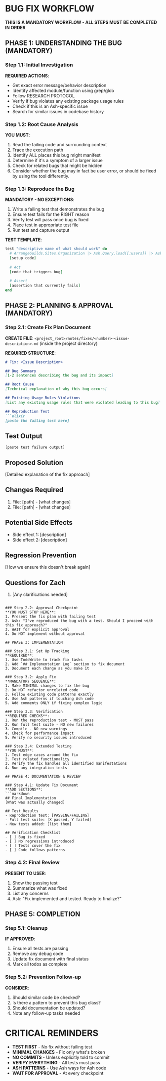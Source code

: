 # BUG FIX WORKFLOW

**THIS IS A MANDATORY WORKFLOW - ALL STEPS MUST BE COMPLETED IN ORDER**

## PHASE 1: UNDERSTANDING THE BUG (MANDATORY)

### Step 1.1: Initial Investigation
**REQUIRED ACTIONS**:
- Get exact error message/behavior description
- Identify affected module/function using grep/glob
- Follow RESEARCH PROTOCOL
- Verify if bug violates any existing package usage rules
- Check if this is an Ash-specific issue
- Search for similar issues in codebase history

### Step 1.2: Root Cause Analysis
**YOU MUST**:
1. Read the failing code and surrounding context
2. Trace the execution path
3. Identify ALL places this bug might manifest
4. Determine if it's a symptom of a larger issue
5. Check for related bugs that might be hidden
6. Consider whether the bug may in fact be user error, or should be fixed by using the tool differently.

### Step 1.3: Reproduce the Bug
**MANDATORY - NO EXCEPTIONS**:
1. Write a failing test that demonstrates the bug
2. Ensure test fails for the RIGHT reason
3. Verify test will pass once bug is fixed
4. Place test in appropriate test file
5. Run test and capture output

**TEST TEMPLATE**:
```elixir
test "descriptive name of what should work" do
  # ArrangeGuilds.Sites.Organization |> Ash.Query.load([:users]) |> Ash.read!()
  [setup code]
  
  # Act 
  [code that triggers bug]
  
  # Assert
  [assertion that currently fails]
end
```

## PHASE 2: PLANNING & APPROVAL (MANDATORY)

### Step 2.1: Create Fix Plan Document
**CREATE FILE**: `<project_root>/notes/fixes/<number>-<issue-description>.md` (inside the project directory)

**REQUIRED STRUCTURE**:
```markdown
# Fix: <Issue Description>

## Bug Summary
[1-2 sentences describing the bug and its impact]

## Root Cause
[Technical explanation of why this bug occurs]

## Existing Usage Rules Violations
[List any existing usage rules that were violated leading to this bug]

## Reproduction Test
```elixir
[paste the failing test here]
```

## Test Output
```
[paste test failure output]
```

## Proposed Solution
[Detailed explanation of the fix approach]

## Changes Required
1. File: [path] - [what changes]
2. File: [path] - [what changes]

## Potential Side Effects
- Side effect 1: [description]
- Side effect 2: [description]

## Regression Prevention
[How we ensure this doesn't break again]

## Questions for Zach
1. [Any clarifications needed]
```

### Step 2.2: Approval Checkpoint
**YOU MUST STOP HERE**:
1. Present the fix plan with failing test
2. Ask: "I've reproduced the bug with a test. Should I proceed with this fix approach?"
3. WAIT for explicit approval
4. Do NOT implement without approval

## PHASE 3: IMPLEMENTATION

### Step 3.1: Set Up Tracking
**REQUIRED**:
1. Use TodoWrite to track fix tasks
2. Add `## Implementation Log` section to fix document
3. Document each change as you make it

### Step 3.2: Apply Fix
**MANDATORY SEQUENCE**:
1. Make MINIMAL changes to fix the bug
2. Do NOT refactor unrelated code
3. Follow existing code patterns exactly
4. Use Ash patterns if touching Ash code
5. Add comments ONLY if fixing complex logic

### Step 3.3: Verification
**REQUIRED CHECKS**:
1. Run the reproduction test - MUST pass
2. Run full test suite - NO new failures
3. Compile - NO new warnings
4. Check for performance impact
5. Verify no security issues introduced

### Step 3.4: Extended Testing
**YOU MUST**:
1. Test edge cases around the fix
2. Test related functionality
3. Verify the fix handles all identified manifestations
4. Run any integration tests

## PHASE 4: DOCUMENTATION & REVIEW

### Step 4.1: Update Fix Document
**ADD SECTIONS**:
```markdown
## Final Implementation
[What was actually changed]

## Test Results
- Reproduction test: [PASSING/FAILING]
- Full test suite: [X passed, Y failed]
- New tests added: [list them]

## Verification Checklist
- [ ] Bug is fixed
- [ ] No regressions introduced  
- [ ] Tests cover the fix
- [ ] Code follows patterns
```

### Step 4.2: Final Review
**PRESENT TO USER**:
1. Show the passing test
2. Summarize what was fixed
3. List any concerns
4. Ask: "Fix implemented and tested. Ready to finalize?"

## PHASE 5: COMPLETION

### Step 5.1: Cleanup
**IF APPROVED**:
1. Ensure all tests are passing
2. Remove any debug code
3. Update fix document with final status
4. Mark all todos as complete

### Step 5.2: Prevention Follow-up
**CONSIDER**:
1. Should similar code be checked?
2. Is there a pattern to prevent this bug class?
3. Should documentation be updated?
4. Note any follow-up tasks needed

# CRITICAL REMINDERS

- **TEST FIRST** - No fix without failing test
- **MINIMAL CHANGES** - Fix only what's broken
- **NO COMMITS** - Unless explicitly told to commit
- **VERIFY EVERYTHING** - All tests must pass
- **ASH PATTERNS** - Use Ash ways for Ash code
- **WAIT FOR APPROVAL** - At every checkpoint

